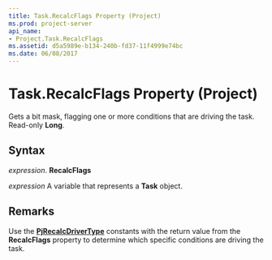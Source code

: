```yaml
---
title: Task.RecalcFlags Property (Project)
ms.prod: project-server
api_name:
- Project.Task.RecalcFlags
ms.assetid: d5a5989e-b134-240b-fd37-11f4999e74bc
ms.date: 06/08/2017
---
```



# Task.RecalcFlags Property (Project)

Gets a bit mask, flagging one or more conditions that are driving the task. Read-only **Long**.


## Syntax

 _expression_. **RecalcFlags**

 _expression_ A variable that represents a **Task** object.


## Remarks

Use the **[PjRecalcDriverType](pjrecalcdrivertype-enumeration-project.md)** constants with the return value from the **RecalcFlags** property to determine which specific conditions are driving the task.


